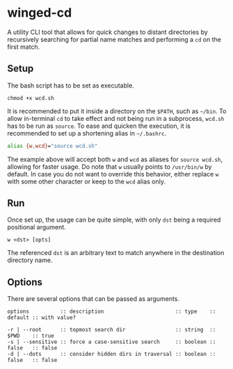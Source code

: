 # winged-cd

A utility CLI tool that allows for quick changes to distant directories by recursively searching for partial name
matches and performing a `cd` on the first match.

## Setup

The bash script has to be set as executable.

```console
chmod +x wcd.sh
```

It is recommended to put it inside a directory on the `$PATH`, such as `~/bin`. To allow in-terminal `cd` to take effect
and not being run in a subprocess, `wcd.sh` has to be run as `source`. To ease and quicken the execution, it is
recommended to set up a shortening alias in `~/.bashrc`.

```bash
alias {w,wcd}="source wcd.sh"
```

The example above will accept both `w` and `wcd` as aliases for `source wcd.sh`, allowing for faster usage. Do note
that `w` usually points to `/usr/bin/w` by default. In case you do not want to override this behavior, either
replace `w` with some other character or keep to the `wcd` alias only.

## Run

Once set up, the usage can be quite simple, with only `dst` being a required positional argument.

```console
w <dst> [opts]
```

The referenced `dst` is an arbitrary text to match anywhere in the destination directory name.

## Options

There are several options that can be passed as arguments.

```console
options          :: description                       :: type    :: default :: with value?

-r | --root      :: topmost search dir                :: string  :: $PWD    :: true
-s | --sensitive :: force a case-sensitive search     :: boolean :: false   :: false
-d | --dots      :: consider hidden dirs in traversal :: boolean :: false   :: false
```
